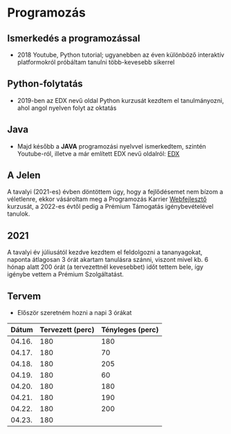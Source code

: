 # Programozás 

## Ismerkedés a programozással
- 2018 Youtube, Python tutorial; ugyanebben az éven különböző interaktív 
platformokról próbáltam tanulni több-kevesebb sikerrel

## Python-folytatás
- 2019-ben az EDX nevű oldal Python kurzusát kezdtem el tanulmányozni, ahol angol nyelven folyt az oktatás

## Java
- Majd később a **JAVA** programozási nyelvvel ismerkedtem, szintén Youtube-ról, illetve a már említett EDX nevű oldalról: [EDX](https://https://www.edx.org/)

## A Jelen
A tavalyi (2021-es) évben döntöttem úgy, hogy a fejlődésemet nem bízom a véletlenre, ekkor vásároltam meg a Programozás Karrier [Webfejlesztő](https://programozaskarrier.hu/tananyag-csomagok/) kurzusát, a 2022-es évtől pedig a Prémium Támogatás igénybevételével tanulok.

## 2021
A tavalyi év júliusától kezdve kezdtem el feldolgozni a tananyagokat, naponta átlagosan 3 órát akartam tanulásra szánni, viszont mivel kb. 6 hónap alatt 200 órát (a tervezettnél kevesebbet) időt tettem bele, így igénybe vettem a Prémium Szolgáltatást.

## Tervem
- Először szeretném hozni a napi 3 órákat

| Dátum   | Tervezett (perc) | Tényleges (perc) |
|---------|----------------- | -----------------|
| 04.16.  |      180         |       180        |
| 04.17.  |      180         |       70         |
| 04.18.  |      180         |       205        |
| 04.19.  |      180         |       60         |
| 04.20.  |      180         |       180        |
| 04.21.  |      180         |       190        |
| 04.22.  |      180         |       200        |
| 04.23.  |      180         |                  |
